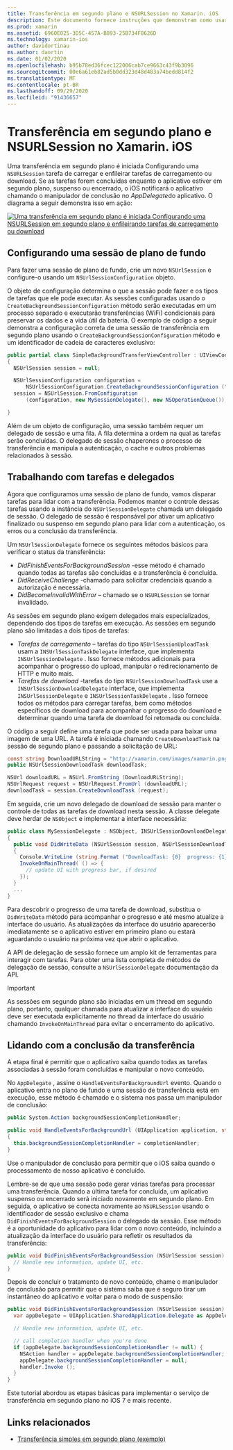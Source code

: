 ```yaml
---
title: Transferência em segundo plano e NSURLSession no Xamarin. iOS
description: Este documento fornece instruções que demonstram como usar a transferência em segundo plano e NSUrlSession para iniciar o download de uma imagem grande e continuar o download quando o aplicativo for colocado em segundo plano.
ms.prod: xamarin
ms.assetid: 6960E025-3D5C-457A-B893-25B734F8626D
ms.technology: xamarin-ios
author: davidortinau
ms.author: daortin
ms.date: 01/02/2020
ms.openlocfilehash: b95b78ed36fcec122006cab7ce9663c43f9b3096
ms.sourcegitcommit: 00e6a61eb82ad5b0dd323d48d483a74bedd814f2
ms.translationtype: MT
ms.contentlocale: pt-BR
ms.lasthandoff: 09/29/2020
ms.locfileid: "91436657"
---
```

# <a name="background-transfer-and-nsurlsession-in-xamarinios"></a>Transferência em segundo plano e NSURLSession no Xamarin. iOS

Uma transferência em segundo plano é iniciada Configurando uma `NSURLSession` tarefa de carregar e enfileirar tarefas de carregamento ou download. Se as tarefas forem concluídas enquanto o aplicativo estiver em segundo plano, suspenso ou encerrado, o iOS notificará o aplicativo chamando o manipulador de conclusão no *AppDelegate*do aplicativo. O diagrama a seguir demonstra isso em ação:

 [![Uma transferência em segundo plano é iniciada Configurando uma NSURLSession em segundo plano e enfileirando tarefas de carregamento ou download](background-transfer-walkthrough-images/transfer.png)](background-transfer-walkthrough-images/transfer.png#lightbox)

## <a name="configuring-a-background-session"></a>Configurando uma sessão de plano de fundo

Para fazer uma sessão de plano de fundo, crie um novo `NSUrlSession` e configure-o usando um `NSUrlSessionConfiguration` objeto.

O objeto de configuração determina o que a sessão pode fazer e os tipos de tarefas que ele pode executar.
As sessões configuradas usando o `CreateBackgroundSessionConfiguration` método serão executadas em um processo separado e executarão transferências (WiFi) condicionais para preservar os dados e a vida útil da bateria.
O exemplo de código a seguir demonstra a configuração correta de uma sessão de transferência em segundo plano usando o `CreateBackgroundSessionConfiguration` método e um identificador de cadeia de caracteres exclusivo:

```csharp
public partial class SimpleBackgroundTransferViewController : UIViewController
{
  NSUrlSession session = null;

  NSUrlSessionConfiguration configuration =
      NSUrlSessionConfiguration.CreateBackgroundSessionConfiguration ("com.SimpleBackgroundTransfer.BackgroundSession");
  session = NSUrlSession.FromConfiguration
      (configuration, new MySessionDelegate(), new NSOperationQueue());

}
```

Além de um objeto de configuração, uma sessão também requer um delegado de sessão e uma fila.
A fila determina a ordem na qual as tarefas serão concluídas. O delegado de sessão chaperones o processo de transferência e manipula a autenticação, o cache e outros problemas relacionados à sessão.

## <a name="working-with-tasks-and-delegates"></a>Trabalhando com tarefas e delegados

Agora que configuramos uma sessão de plano de fundo, vamos disparar tarefas para lidar com a transferência. Podemos manter o controle dessas tarefas usando a instância do `NSUrlSessionDelegate` chamada um delegado de sessão. O delegado de sessão é responsável por ativar um aplicativo finalizado ou suspenso em segundo plano para lidar com a autenticação, os erros ou a conclusão da transferência.

Um `NSUrlSessionDelegate` fornece os seguintes métodos básicos para verificar o status da transferência:

- *DidFinishEventsForBackgroundSession* -esse método é chamado quando todas as tarefas são concluídas e a transferência é concluída.
- *DidReceiveChallenge* -chamado para solicitar credenciais quando a autorização é necessária.
- *DidBecomeInvalidWithError* – chamado se o  `NSURLSession` se tornar invalidado.

As sessões em segundo plano exigem delegados mais especializados, dependendo dos tipos de tarefas em execução. As sessões em segundo plano são limitadas a dois tipos de tarefas:

- *Tarefas de carregamento* – tarefas do tipo  `NSUrlSessionUploadTask` usam a `INSUrlSessionTaskDelegate` interface, que implementa `INSUrlSessionDelegate` . Isso fornece métodos adicionais para acompanhar o progresso do upload, manipular o redirecionamento de HTTP e muito mais.
- *Tarefas de download* -tarefas do tipo  `NSUrlSessionDownloadTask` use a `INSUrlSessionDownloadDelegate` interface, que implementa `INSUrlSessionDelegate` e `INSUrlSessionTaskDelegate` . Isso fornece todos os métodos para carregar tarefas, bem como métodos específicos de download para acompanhar o progresso do download e determinar quando uma tarefa de download foi retomada ou concluída.

O código a seguir define uma tarefa que pode ser usada para baixar uma imagem de uma URL. A tarefa é iniciada chamando `CreateDownloadTask` na sessão de segundo plano e passando a solicitação de URL:

```csharp
const string DownloadURLString = "http://xamarin.com/images/xamarin.png"; // or other hosted file
public NSUrlSessionDownloadTask downloadTask;

NSUrl downloadURL = NSUrl.FromString (DownloadURLString);
NSUrlRequest request = NSUrlRequest.FromUrl (downloadURL);
downloadTask = session.CreateDownloadTask (request);
```

Em seguida, crie um novo delegado de download de sessão para manter o controle de todas as tarefas de download nesta sessão. A classe delegate deve herdar de `NSObject` e implementar a interface necessária:

```csharp
public class MySessionDelegate : NSObject, INSUrlSessionDownloadDelegate
{
  public void DidWriteData (NSUrlSession session, NSUrlSessionDownloadTask downloadTask, long bytesWritten, long totalBytesWritten, long totalBytesExpectedToWrite)
  {
    Console.WriteLine (string.Format ("DownloadTask: {0}  progress: {1}", downloadTask, progress));
    InvokeOnMainThread( () => {
      // update UI with progress bar, if desired
    });
  }
  ...
}
```

Para descobrir o progresso de uma tarefa de download, substitua o `DidWriteData` método para acompanhar o progresso e até mesmo atualize a interface do usuário. As atualizações da interface do usuário aparecerão imediatamente se o aplicativo estiver em primeiro plano ou estará aguardando o usuário na próxima vez que abrir o aplicativo.

A API de delegação de sessão fornece um amplo kit de ferramentas para interagir com tarefas. Para obter uma lista completa de métodos de delegação de sessão, consulte a `NSUrlSessionDelegate` documentação da API.

> [!IMPORTANT]
> As sessões em segundo plano são iniciadas em um thread em segundo plano, portanto, qualquer chamada para atualizar a interface do usuário deve ser executada explicitamente no thread da interface do usuário chamando `InvokeOnMainThread` para evitar o encerramento do aplicativo. 

## <a name="handling-transfer-completion"></a>Lidando com a conclusão da transferência

A etapa final é permitir que o aplicativo saiba quando todas as tarefas associadas à sessão foram concluídas e manipular o novo conteúdo.

No `AppDelegate` , assine o `HandleEventsForBackgroundUrl` evento. Quando o aplicativo entra no plano de fundo e uma sessão de transferência está em execução, esse método é chamado e o sistema nos passa um manipulador de conclusão:

```csharp
public System.Action backgroundSessionCompletionHandler;

public void HandleEventsForBackgroundUrl (UIApplication application, string sessionIdentifier, System.Action completionHandler)
{
  this.backgroundSessionCompletionHandler = completionHandler;
}
```

Use o manipulador de conclusão para permitir que o iOS saiba quando o processamento de nosso aplicativo é concluído.

Lembre-se de que uma sessão pode gerar várias tarefas para processar uma transferência. Quando a última tarefa for concluída, um aplicativo suspenso ou encerrado será iniciado novamente em segundo plano. Em seguida, o aplicativo se conecta novamente ao `NSURLSession` usando o identificador de sessão exclusivo e chama `DidFinishEventsForBackgroundSession` o delegado da sessão. Esse método é a oportunidade do aplicativo para lidar com o novo conteúdo, incluindo a atualização da interface do usuário para refletir os resultados da transferência:

```csharp
public void DidFinishEventsForBackgroundSession (NSUrlSession session) {
  // Handle new information, update UI, etc.
}
```

Depois de concluir o tratamento de novo conteúdo, chame o manipulador de conclusão para permitir que o sistema saiba que é seguro tirar um instantâneo do aplicativo e voltar para o modo de suspensão:

```csharp
public void DidFinishEventsForBackgroundSession (NSUrlSession session) {
  var appDelegate = UIApplication.SharedApplication.Delegate as AppDelegate;

  // Handle new information, update UI, etc.

  // call completion handler when you're done
  if (appDelegate.backgroundSessionCompletionHandler != null) {
    NSAction handler = appDelegate.backgroundSessionCompletionHandler;
    appDelegate.backgroundSessionCompletionHandler = null;
    handler.Invoke ();
  }
}
```

Este tutorial abordou as etapas básicas para implementar o serviço de transferência em segundo plano no iOS 7 e mais recente.

## <a name="related-links"></a>Links relacionados

- [Transferência simples em segundo plano (exemplo)](/samples/xamarin/ios-samples/simplebackgroundtransfer)